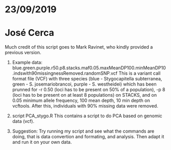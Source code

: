 # 23/09/2019
# José Cerca
Much credit of this script goes to Mark Ravinet, who kindly provided a previous version.

1. Example data:
blue.green.purple.r50.p8.stacks.maf0.05.maxMeanDP100.minMeanDP10.indswith90missingnessRemoved.randomSNP.vcf
This is a variant call format file (VCF) with three species (blue - Stygocapitella subterranea, green - S. josemariobrancoi, purple - S. westheidei) which has been prunned for -r 0.50 (loci has to be present on 50% of a population), -p 8 (loci has to be present on at least 8 populations) on STACKS, and on 0.05 minimum allele frequency, 100 mean depth, 10 min depth on vcftools. After this, individuals with 90% missing data were removed.

2. script
PCA_stygo.R
This contains a script to do PCA based on genomic data (vcf).

3. Suggestion:
Try running my script and see what the commands are doing, that is data convertion and formating, and analysis. 
Then adapt it and run it on your own data.
